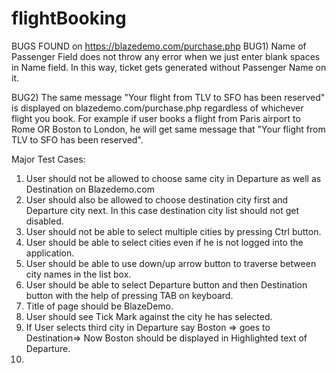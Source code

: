 # flightBooking
BUGS FOUND on https://blazedemo.com/purchase.php
BUG1)
Name of Passenger Field does not throw any error when we just enter blank spaces in Name field.
In this way, ticket gets generated without Passenger Name on it.

BUG2)
The same message "Your flight from TLV to SFO has been reserved" is displayed on blazedemo.com/purchase.php regardless of whichever flight you book.
For example if user books a flight from Paris airport to Rome OR Boston to London, he will get same message that "Your flight from TLV to SFO has been reserved".


Major Test Cases:
1) User should not be allowed to choose same city in Departure as well as Destination on Blazedemo.com 
2) User should also be allowed to choose destination city first and Departure city next. In this case destination city list should not get disabled.
3) User should not be able to select multiple cities by pressing Ctrl button.
4) User should be able to select cities even if he is not logged into the application.
5) User should be able to use down/up arrow button to traverse between city names in the list box.
6) User should be able to select Departure button and then Destination button with the help of pressing TAB on keyboard.
7) Title of page should be  BlazeDemo.
8) User should see Tick Mark against the city he has selected.
9) If User selects third city in Departure say Boston => goes to Destination=> Now Boston should be displayed in Highlighted text of Departure.
10) 
